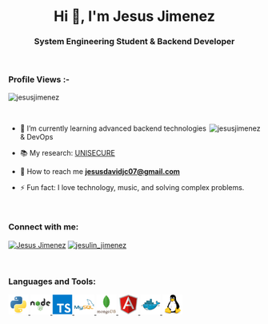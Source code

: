 <h1 align="center">Hi 👋, I'm Jesus Jimenez</h1>
<h3 align="center">System Engineering Student & Backend Developer</h3>

<br>

<p align="right"> <h3>Profile Views :-</h3> <img src="https://komarev.com/ghpvc/?username=jesusjimenez&label=Profile%20views&color=0e75b6&style=flat"
    alt="jesusjimenez" /> 
  </p>

<br>

<p><img align="right" src="https://github.com/Adam-pw/Adam-pw/blob/main/animation_500_kxa883sd.gif" alt="jesusjimenez" /></p>


- 🌱 I’m currently learning advanced backend technologies & DevOps

- 📚 My research: [UNISECURE](https://www.researchgate.net/publication/385240571_UNISECURE_prototipo_de_sistema_de_acceso_automatizado_mediante_reconocimiento_facial_y_de_placas_vehiculares_para_la_Institucion_Universitaria_de_Barranquilla)

- 💌 How to reach me **jesusdavidjc07@gmail.com**

- ⚡ Fun fact: I love technology, music, and solving complex problems.

<br>

<h3 align="left">Connect with me:</h3>
<p align="left">
  <a href="https://www.linkedin.com/in/jesus-jimenez-39a813322/" target="blank"><img align="center"
      src="https://raw.githubusercontent.com/rahuldkjain/github-profile-readme-generator/master/src/images/icons/Social/linked-in-alt.svg"
      alt="Jesus Jimenez" height="30" width="40" /></a>
  <a href="https://www.instagram.com/jesulin_jimenez/" target="blank"><img align="center"
      src="https://raw.githubusercontent.com/rahuldkjain/github-profile-readme-generator/master/src/images/icons/Social/instagram.svg"
      alt="jesulin_jimenez" height="30" width="40" /></a>
</p>

<br>

<h3 align="left">Languages and Tools:</h3>
<p align="left">
  <a href="https://www.python.org" target="_blank" rel="noreferrer"> <img
      src="https://raw.githubusercontent.com/devicons/devicon/master/icons/python/python-original.svg" alt="python"
      width="40" height="40" /> </a>
  <a href="https://nodejs.org" target="_blank" rel="noreferrer"> <img
      src="https://raw.githubusercontent.com/devicons/devicon/master/icons/nodejs/nodejs-original-wordmark.svg"
      alt="nodejs" width="40" height="40" /> </a>
  <a href="https://www.typescriptlang.org/" target="_blank" rel="noreferrer"> <img
      src="https://raw.githubusercontent.com/devicons/devicon/master/icons/typescript/typescript-original.svg"
      alt="typescript" width="40" height="40" /> </a>
  <a href="https://www.mysql.com/" target="_blank" rel="noreferrer"> <img
      src="https://raw.githubusercontent.com/devicons/devicon/master/icons/mysql/mysql-original-wordmark.svg"
      alt="mysql" width="40" height="40" /> </a>
  <a href="https://www.mongodb.com/" target="_blank" rel="noreferrer"> <img
      src="https://raw.githubusercontent.com/devicons/devicon/master/icons/mongodb/mongodb-original-wordmark.svg"
      alt="mongodb" width="40" height="40" /> </a>
  <a href="https://angular.io/" target="_blank" rel="noreferrer"> <img
      src="https://raw.githubusercontent.com/devicons/devicon/master/icons/angularjs/angularjs-original.svg"
      alt="angular" width="40" height="40" /> </a>
  <a href="https://www.docker.com/" target="_blank" rel="noreferrer"> <img
      src="https://raw.githubusercontent.com/devicons/devicon/master/icons/docker/docker-original.svg" alt="docker"
      width="40" height="40" /> </a>
  <a href="https://www.linux.org/" target="_blank" rel="noreferrer"> <img
      src="https://raw.githubusercontent.com/devicons/devicon/master/icons/linux/linux-original.svg" alt="linux"
      width="40" height="40" /> </a>
</p>

<br>
